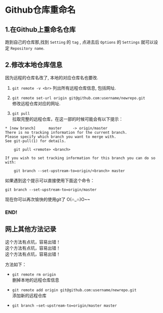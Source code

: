 # Github仓库重命名

## 1.在Github上重命名仓库

跑到自己的仓库那,找到 `Setting` 的 `tag` , 点进去后 `Options` 的 `Settings` 就可以设定 `Repository name`.

## 2.修改本地仓库信息

因为远程的仓库名改了, 本地的对应仓库名也要改. 

1. `git remote -v <br>`
   列出所有远程仓库信息, 包括网址.

2. `git remote set-url origin git@github.com:username/newrepo.git` <br>
   修改远程仓库对应的网址.

3. `git pull` <br>
   拉取完整的远程仓库，在这一部的时候可能会有以下提示：
```shell
* [new branch]      master     -> origin/master
There is no tracking information for the current branch.
Please specify which branch you want to merge with.
See git-pull(1) for details.

    git pull <remote> <branch>

If you wish to set tracking information for this branch you can do so with:

    git branch --set-upstream-to=origin/<branch> master

```
如果遇到这个提示可以直接使用下面这个命令：
```
git branch --set-upstream-to=origin/master
```
现在你可以再次愉快的使用git了 O(∩_∩)O~~

### END!



## 网上其他方法记录

这个方法有点坑，容易出错！ <br> 
这个方法有点坑，容易出错！ <br>
这个方法有点坑，容易出错！ <br>

方法如下：

- `git remote rm origin` <br>
删掉本地的远程仓库信息

- `git remote add origin git@github.com:username/newrepo.git` <br>
添加新的远程仓库

- `git branch –set-upstream-to=origin/master master`
